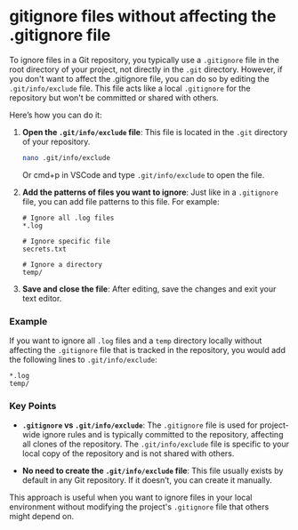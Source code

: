 # gitignore files without affecting the .gitignore file

To ignore files in a Git repository, you typically use a `.gitignore` file in the root directory of your project, not directly in the `.git` directory. However, if you don't want to affect the .gitignore file, you can do so by editing the `.git/info/exclude` file. This file acts like a local `.gitignore` for the repository but won't be committed or shared with others.

Here’s how you can do it:

1. **Open the `.git/info/exclude` file**: This file is located in the `.git` directory of your repository.

   ```bash
   nano .git/info/exclude
   ```
   Or cmd+p in VSCode and type `.git/info/exclude` to open the file.

2. **Add the patterns of files you want to ignore**: Just like in a `.gitignore` file, you can add file patterns to this file. For example:

   ```plaintext
   # Ignore all .log files
   *.log

   # Ignore specific file
   secrets.txt

   # Ignore a directory
   temp/
   ```

3. **Save and close the file**: After editing, save the changes and exit your text editor.

### Example

If you want to ignore all `.log` files and a `temp` directory locally without affecting the `.gitignore` file that is tracked in the repository, you would add the following lines to `.git/info/exclude`:

```plaintext
*.log
temp/
```

### Key Points

- **`.gitignore` vs `.git/info/exclude`**: The `.gitignore` file is used for project-wide ignore rules and is typically committed to the repository, affecting all clones of the repository. The `.git/info/exclude` file is specific to your local copy of the repository and is not shared with others.

- **No need to create the `.git/info/exclude` file**: This file usually exists by default in any Git repository. If it doesn’t, you can create it manually.

This approach is useful when you want to ignore files in your local environment without modifying the project's `.gitignore` file that others might depend on.